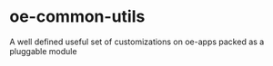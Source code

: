 # oe-common-utils
A well defined useful set of customizations on oe-apps packed as a pluggable module
